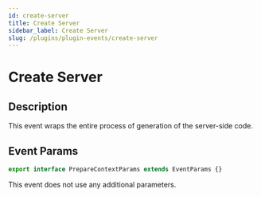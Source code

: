 ```yaml
---
id: create-server
title: Create Server
sidebar_label: Create Server
slug: /plugins/plugin-events/create-server
---
```


# Create Server

## Description

This event wraps the entire process of generation of the server-side code.

## Event Params

```javascript
export interface PrepareContextParams extends EventParams {}
```

This event does not use any additional parameters.
